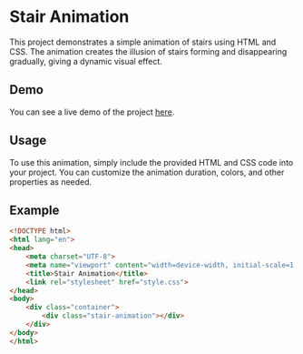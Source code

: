 # Stair Animation

This project demonstrates a simple animation of stairs using HTML and CSS. The animation creates the illusion of stairs forming and disappearing gradually, giving a dynamic visual effect.

## Demo

You can see a live demo of the project [here](#).

## Usage

To use this animation, simply include the provided HTML and CSS code into your project. You can customize the animation duration, colors, and other properties as needed.

## Example

```html
<!DOCTYPE html>
<html lang="en">
<head>
    <meta charset="UTF-8">
    <meta name="viewport" content="width=device-width, initial-scale=1.0">
    <title>Stair Animation</title>
    <link rel="stylesheet" href="style.css">
</head>
<body>
    <div class="container">
        <div class="stair-animation"></div>
    </div>
</body>
</html>
